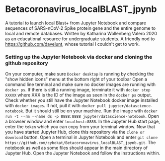 # Betacoronavirus_localBLAST_jpynb
A tutorial to launch local Blast+ from Jupyter Notebook and compare sequences of SARS-nCoV-2 Spike protein gene and the entire genome to local and remote databases. 
Written by Katharina Wollenberg Valero 2020 as an educational resource for undergraduate students.
A friendly nod to https://github.com/davelunt, whose tutorial I couldn't get to work.

### Setting up the Jupyter Notebook via docker and cloning the github repository
On your computer, make sure `Docker desktop` is running by checking the "show hidden icons" menu at the bottom right of your toolbar
Open a command line terminal and make sure no docker images are running with `docker ps`. If there is still a running image, terminate it with `docker stop XXXXX` where XXX is the ID of the image as seen in the `docker ps` output.   
Check whether you still have the Jupyter Notebook docker image installed with `docker images`. If not, pull it with `docker pull jupyter/datascience-notebook`. But it should still be on your machine. 
Run the image with `docker run -t --rm --name ds -p 8888:8888 jupyter/datascience-notebook`.
Open a browser window and enter `localhost:8888`. In the Jupyter Hub start page, enter the `token` which you can copy from your terminal window. 
Now that you have started Jupyter Hub, clone this repository via the `clone or download` button. Open a terminal in Jupyter Notebook and enter `git clone https://github.com/cybokat/Betacoronavirus_localBLAST_jpynb.git`. The notebook as well as some files should appear in the main directory of Jupyter Hub. Open the Jupyter Notebook and follow the instructions within. 
